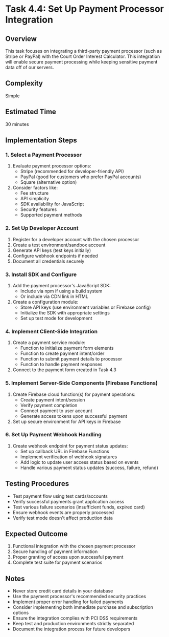 # Task 4.4: Set Up Payment Processor Integration

## Overview
This task focuses on integrating a third-party payment processor (such as Stripe or PayPal) with the Court Order Interest Calculator. This integration will enable secure payment processing while keeping sensitive payment data off of our servers.

## Complexity
Simple

## Estimated Time
30 minutes

## Implementation Steps

### 1. Select a Payment Processor
1. Evaluate payment processor options:
   - Stripe (recommended for developer-friendly API)
   - PayPal (good for customers who prefer PayPal accounts)
   - Square (alternative option)
2. Consider factors like:
   - Fee structure
   - API simplicity
   - SDK availability for JavaScript
   - Security features
   - Supported payment methods

### 2. Set Up Developer Account
1. Register for a developer account with the chosen processor
2. Create a test environment/sandbox account
3. Generate API keys (test keys initially)
4. Configure webhook endpoints if needed
5. Document all credentials securely

### 3. Install SDK and Configure
1. Add the payment processor's JavaScript SDK:
   - Include via npm if using a build system
   - Or include via CDN link in HTML
2. Create a configuration module:
   - Store API keys (use environment variables or Firebase config)
   - Initialize the SDK with appropriate settings
   - Set up test mode for development

### 4. Implement Client-Side Integration
1. Create a payment service module:
   - Function to initialize payment form elements
   - Function to create payment intent/order
   - Function to submit payment details to processor
   - Function to handle payment responses
2. Connect to the payment form created in Task 4.3

### 5. Implement Server-Side Components (Firebase Functions)
1. Create Firebase cloud function(s) for payment operations:
   - Create payment intent/session
   - Verify payment completion
   - Connect payment to user account
   - Generate access tokens upon successful payment
2. Set up secure environment for API keys in Firebase

### 6. Set Up Payment Webhook Handling
1. Create webhook endpoint for payment status updates:
   - Set up callback URL in Firebase Functions
   - Implement verification of webhook signatures
   - Add logic to update user access status based on events
   - Handle various payment status updates (success, failure, refund)

## Testing Procedures
- Test payment flow using test cards/accounts
- Verify successful payments grant application access
- Test various failure scenarios (insufficient funds, expired card)
- Ensure webhook events are properly processed
- Verify test mode doesn't affect production data

## Expected Outcome
1. Functional integration with the chosen payment processor
2. Secure handling of payment information
3. Proper granting of access upon successful payment
4. Complete test suite for payment scenarios

## Notes
- Never store credit card details in your database
- Use the payment processor's recommended security practices
- Implement proper error handling for failed payments
- Consider implementing both immediate purchase and subscription options
- Ensure the integration complies with PCI DSS requirements
- Keep test and production environments strictly separated
- Document the integration process for future developers
